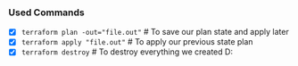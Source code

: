 ### Used Commands
- [x] `terraform plan -out="file.out"`  # To save our plan state and apply later
- [x] `terraform apply "file.out"`      # To apply our previous state plan
- [x] `terraform destroy`               # To destroy everything we created D: